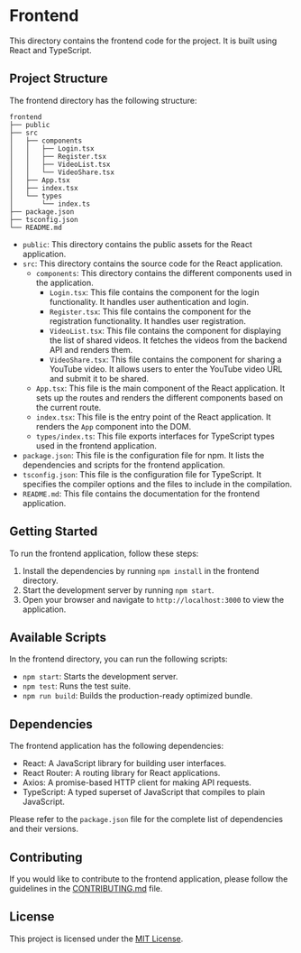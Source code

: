 # Frontend

This directory contains the frontend code for the project. It is built using React and TypeScript.

## Project Structure

The frontend directory has the following structure:

```
frontend
├── public
├── src
│   ├── components
│   │   ├── Login.tsx
│   │   ├── Register.tsx
│   │   ├── VideoList.tsx
│   │   └── VideoShare.tsx
│   ├── App.tsx
│   ├── index.tsx
│   └── types
│       └── index.ts
├── package.json
├── tsconfig.json
└── README.md
```

- `public`: This directory contains the public assets for the React application.
- `src`: This directory contains the source code for the React application.
  - `components`: This directory contains the different components used in the application.
    - `Login.tsx`: This file contains the component for the login functionality. It handles user authentication and login.
    - `Register.tsx`: This file contains the component for the registration functionality. It handles user registration.
    - `VideoList.tsx`: This file contains the component for displaying the list of shared videos. It fetches the videos from the backend API and renders them.
    - `VideoShare.tsx`: This file contains the component for sharing a YouTube video. It allows users to enter the YouTube video URL and submit it to be shared.
  - `App.tsx`: This file is the main component of the React application. It sets up the routes and renders the different components based on the current route.
  - `index.tsx`: This file is the entry point of the React application. It renders the `App` component into the DOM.
  - `types/index.ts`: This file exports interfaces for TypeScript types used in the frontend application.
- `package.json`: This file is the configuration file for npm. It lists the dependencies and scripts for the frontend application.
- `tsconfig.json`: This file is the configuration file for TypeScript. It specifies the compiler options and the files to include in the compilation.
- `README.md`: This file contains the documentation for the frontend application.

## Getting Started

To run the frontend application, follow these steps:

1. Install the dependencies by running `npm install` in the frontend directory.
2. Start the development server by running `npm start`.
3. Open your browser and navigate to `http://localhost:3000` to view the application.

## Available Scripts

In the frontend directory, you can run the following scripts:

- `npm start`: Starts the development server.
- `npm test`: Runs the test suite.
- `npm run build`: Builds the production-ready optimized bundle.

## Dependencies

The frontend application has the following dependencies:

- React: A JavaScript library for building user interfaces.
- React Router: A routing library for React applications.
- Axios: A promise-based HTTP client for making API requests.
- TypeScript: A typed superset of JavaScript that compiles to plain JavaScript.

Please refer to the `package.json` file for the complete list of dependencies and their versions.

## Contributing

If you would like to contribute to the frontend application, please follow the guidelines in the [CONTRIBUTING.md](link-to-contributing.md) file.

## License

This project is licensed under the [MIT License](link-to-license.md).